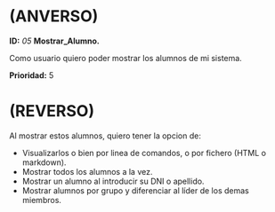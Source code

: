 # (ANVERSO)
**ID:** *05* **Mostrar_Alumno.**

Como usuario quiero poder mostrar los alumnos de mi sistema.

**Prioridad:** 5

# (REVERSO)

Al mostrar estos alumnos, quiero tener la opcion de:
* Visualizarlos o bien por linea de comandos, o por fichero (HTML o markdown).
* Mostrar todos los alumnos a la vez.
* Mostrar un alumno al introducir su DNI o apellido.
* Mostrar alumnos por grupo y diferenciar al líder de los demas miembros.
